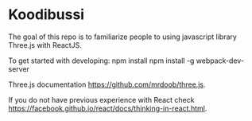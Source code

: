 # Koodibussi

The goal of this repo is to familiarize people to using javascript library Three.js with ReactJS.

To get started with developing:
npm install
npm install -g webpack-dev-server

Three.js documentation https://github.com/mrdoob/three.js.

If you do not have previous experience with React check https://facebook.github.io/react/docs/thinking-in-react.html.
